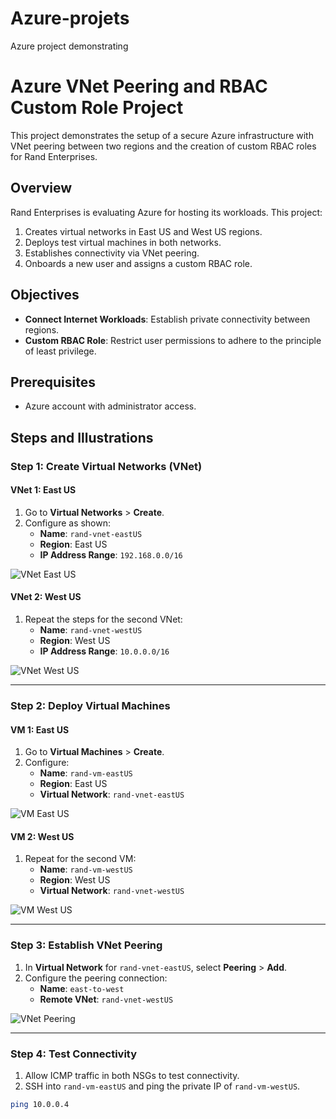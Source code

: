 # Azure-projets
Azure project demonstrating

# Azure VNet Peering and RBAC Custom Role Project

This project demonstrates the setup of a secure Azure infrastructure with VNet peering between two regions and the creation of custom RBAC roles for Rand Enterprises.

## Overview
Rand Enterprises is evaluating Azure for hosting its workloads. This project:
1. Creates virtual networks in East US and West US regions.
2. Deploys test virtual machines in both networks.
3. Establishes connectivity via VNet peering.
4. Onboards a new user and assigns a custom RBAC role.

## Objectives
- **Connect Internet Workloads**: Establish private connectivity between regions.
- **Custom RBAC Role**: Restrict user permissions to adhere to the principle of least privilege.

## Prerequisites
- Azure account with administrator access.

## Steps and Illustrations

### Step 1: Create Virtual Networks (VNet)
#### VNet 1: East US
1. Go to **Virtual Networks** > **Create**.
2. Configure as shown:
   - **Name**: `rand-vnet-eastUS`
   - **Region**: East US
   - **IP Address Range**: `192.168.0.0/16`

![VNet East US](images/vnet-eastus.png)

#### VNet 2: West US
1. Repeat the steps for the second VNet:
   - **Name**: `rand-vnet-westUS`
   - **Region**: West US
   - **IP Address Range**: `10.0.0.0/16`

![VNet West US](images/vnet-westus.png)

---

### Step 2: Deploy Virtual Machines
#### VM 1: East US
1. Go to **Virtual Machines** > **Create**.
2. Configure:
   - **Name**: `rand-vm-eastUS`
   - **Region**: East US
   - **Virtual Network**: `rand-vnet-eastUS`

![VM East US](images/vm-eastus.png)

#### VM 2: West US
1. Repeat for the second VM:
   - **Name**: `rand-vm-westUS`
   - **Region**: West US
   - **Virtual Network**: `rand-vnet-westUS`

![VM West US](images/vm-westus.png)

---

### Step 3: Establish VNet Peering
1. In **Virtual Network** for `rand-vnet-eastUS`, select **Peering** > **Add**.
2. Configure the peering connection:
   - **Name**: `east-to-west`
   - **Remote VNet**: `rand-vnet-westUS`

![VNet Peering](images/vnet-peering.png)

---

### Step 4: Test Connectivity
1. Allow ICMP traffic in both NSGs to test connectivity.
2. SSH into `rand-vm-eastUS` and ping the private IP of `rand-vm-westUS`.

```bash
ping 10.0.0.4
